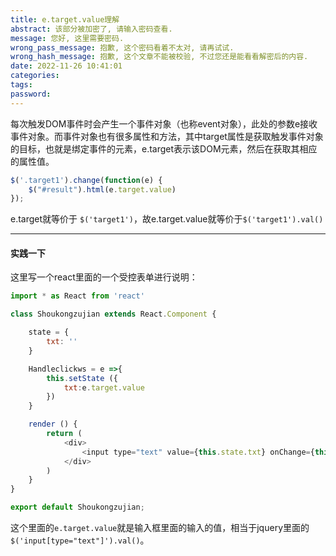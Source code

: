 ```yaml
---
title: e.target.value理解
abstract: 该部分被加密了, 请输入密码查看.
message: 您好, 这里需要密码.
wrong_pass_message: 抱歉, 这个密码看着不太对, 请再试试.
wrong_hash_message: 抱歉, 这个文章不能被校验, 不过您还是能看看解密后的内容.
date: 2022-11-26 10:41:01
categories:
tags:
password:
---
```


每次触发DOM事件时会产生一个事件对象（也称event对象），此处的参数e接收事件对象。而事件对象也有很多属性和方法，其中target属性是获取触发事件对象的目标，也就是绑定事件的元素，e.target表示该DOM元素，然后在获取其相应的属性值。

```javascript
$('.target1').change(function(e) {
    $("#result").html(e.target.value)
});
```

e.target就等价于 `$('target1')`，故e.target.value就等价于`$('target1').val()`



----

#### 实践一下

这里写一个react里面的一个受控表单进行说明：

```javascript
import * as React from 'react'

class Shoukongzujian extends React.Component {

    state = {
        txt: ''
    }

    Handleclickws = e =>{
        this.setState ({
            txt:e.target.value
        })
    }

    render () {
        return (
            <div>
                <input type="text" value={this.state.txt} onChange={this.Handleclickws}/>
            </div>
        )
    }
}

export default Shoukongzujian;
```

这个里面的`e.target.value`就是输入框里面的输入的值，相当于jquery里面的`$('input[type="text"]').val()`。
